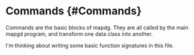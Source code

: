 Commands {#Commands}
==================

Commands are the basic blocks of mapdg. They are all called by the main mapgd program, and transform one data class into another.

I'm thinking about writing some basic function signatures in this file.
